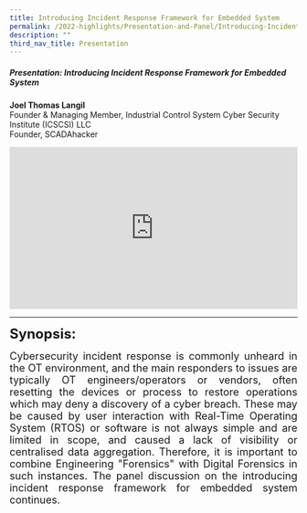 ```yaml
---
title: Introducing Incident Response Framework for Embedded System
permalink: /2022-highlights/Presentation-and-Panel/Introducing-Incident-Response-Framework-for-Embedded-System/
description: ""
third_nav_title: Presentation
---
```

##### **Presentation: Introducing Incident Response Framework for Embedded System**

<b>Joel Thomas Langil</b><br>Founder &amp; Managing Member,   Industrial Control System Cyber Security Institute (ICSCSI) LLC  
Founder, SCADAhacker<br>

<div class="video-container">
<iframe width="853" height="315" src="https://www.youtube.com/embed/Gp1tTNE3sq4" frameborder="0" allow="accelerometer; autoplay; encrypted-media; gyroscope; picture-in-picture" allowfullscreen=""></iframe></div>

<hr class="my-3 border-primary">	

<font size="5"><b> Synopsis: </b></font>

<p style="text-align:justify"><font size="4">Cybersecurity incident response is commonly unheard in the OT environment, and the main responders to issues are typically OT engineers/operators or vendors, often resetting the devices or process to restore operations which may deny a discovery of a cyber breach. These may be caused by user interaction with Real-Time Operating System (RTOS) or software is not always simple and are limited in scope, and caused a lack of visibility or centralised data aggregation. Therefore, it is important to combine Engineering "Forensics" with Digital Forensics in such instances. The panel discussion on the introducing incident response framework for embedded system continues.</font></p><br><br>


<style type="text/css"> 
	    .video-container {
      position: relative;
      padding-bottom: 56.25%; /* 16:9 */
      height: 0;
    }
    .video-container iframe {
      position: absolute;
      top: 0;
      left: 0;
      width: 100%;
      height: 100%;
    }
	</style>